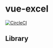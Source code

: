 # vue-excel

[![CircleCI](https://circleci.com/gh/Syati/vue-excel/tree/master.svg?style=svg&circle-token=f3c3efe383bf465a691dbc0fc7be956d94f56b39)](https://circleci.com/gh/Syati/vue-excel/tree/master)

## 


## Library


